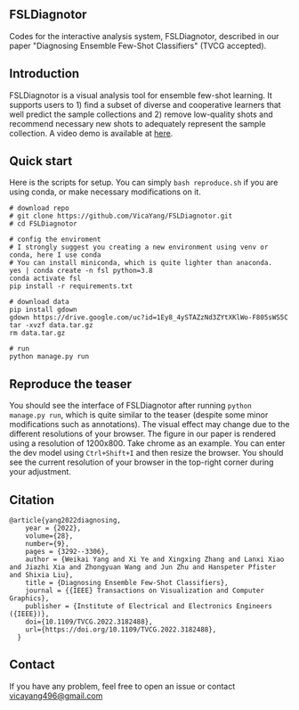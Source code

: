 ## FSLDiagnotor

Codes for the interactive analysis system, FSLDiagnotor, described in our paper "Diagnosing Ensemble Few-Shot Classifiers" (TVCG accepted).

## Introduction

FSLDiagnotor is a visual analysis tool for ensemble few-shot learning. It supports users to 1) find a subset of diverse and cooperative learners that well predict the sample collections and 2) remove low-quality shots and recommend necessary new shots to adequately represent the sample collection. A video demo is available at [here](https://repo.vicayang.cc/Diagnosing_Ensemble_Few_Shot_Classifiers/video.html).

## Quick start

Here is the scripts for setup. You can simply `bash reproduce.sh` if you are using conda, or make necessary modifications on it.

```{bash}
# download repo
# git clone https://github.com/VicaYang/FSLDiagnotor.git
# cd FSLDiagnotor

# config the enviroment
# I strongly suggest you creating a new environment using venv or conda, here I use conda
# You can install miniconda, which is quite lighter than anaconda.
yes | conda create -n fsl python=3.8
conda activate fsl
pip install -r requirements.txt

# download data
pip install gdown
gdown https://drive.google.com/uc?id=1Ey8_4ySTAZzNd3ZYtXKlWo-F805sWS5C
tar -xvzf data.tar.gz
rm data.tar.gz

# run
python manage.py run
```

## Reproduce the teaser

You should see the interface of FSLDiagnotor after running `python manage.py run`, which is quite similar to the teaser (despite some minor modifications such as annotations). The visual effect may change due to the different resolutions of your browser. The figure in our paper is rendered using a resolution of 1200x800. Take chrome as an example. You can enter the dev model using `Ctrl+Shift+I` and then resize the browser. You should see the current resolution of your browser in the top-right corner during your adjustment.

## Citation

```
@article{yang2022diagnosing,
    year = {2022},
    volume={28},
    number={9},
    pages = {3292--3306},
    author = {Weikai Yang and Xi Ye and Xingxing Zhang and Lanxi Xiao and Jiazhi Xia and Zhongyuan Wang and Jun Zhu and Hanspeter Pfister and Shixia Liu},
    title = {Diagnosing Ensemble Few-Shot Classifiers},
    journal = {{IEEE} Transactions on Visualization and Computer Graphics},
    publisher = {Institute of Electrical and Electronics Engineers ({IEEE})},
    doi={10.1109/TVCG.2022.3182488},
    url={https://doi.org/10.1109/TVCG.2022.3182488},
  }
```

## Contact

If you have any problem, feel free to open an issue or contact vicayang496@gmail.com